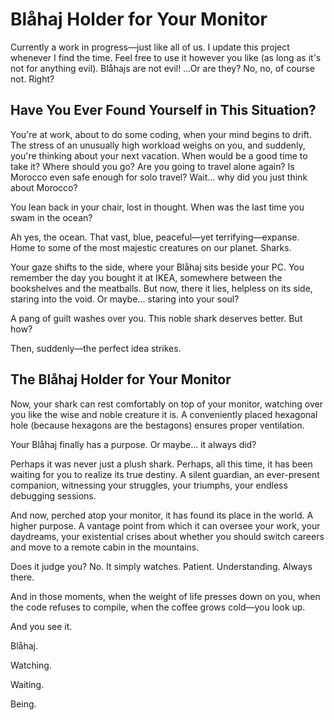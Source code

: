 # Blåhaj Holder for Your Monitor  

Currently a work in progress—just like all of us. I update this project whenever I find the time. Feel free to use it however you like (as long as it's not for anything evil). Blåhajs are not evil! ...Or are they? No, no, of course not. Right?  

## Have You Ever Found Yourself in This Situation?  
You're at work, about to do some coding, when your mind begins to drift. The stress of an unusually high workload weighs on you, and suddenly, you're thinking about your next vacation. When would be a good time to take it? Where should you go? Are you going to travel alone again? Is Morocco even safe enough for solo travel? Wait... why did you just think about Morocco?  

You lean back in your chair, lost in thought. When was the last time you swam in the ocean?  

Ah yes, the ocean. That vast, blue, peaceful—yet terrifying—expanse. Home to some of the most majestic creatures on our planet. Sharks.  

Your gaze shifts to the side, where your Blåhaj sits beside your PC. You remember the day you bought it at IKEA, somewhere between the bookshelves and the meatballs. But now, there it lies, helpless on its side, staring into the void. Or maybe... staring into your soul?  

A pang of guilt washes over you. This noble shark deserves better. But how?  

Then, suddenly—the perfect idea strikes.  

## The Blåhaj Holder for Your Monitor  

Now, your shark can rest comfortably on top of your monitor, watching over you like the wise and noble creature it is. A conveniently placed hexagonal hole (because hexagons are the bestagons) ensures proper ventilation.  

Your Blåhaj finally has a purpose. Or maybe... it always did?  

Perhaps it was never just a plush shark. Perhaps, all this time, it has been waiting for you to realize its true destiny. A silent guardian, an ever-present companion, witnessing your struggles, your triumphs, your endless debugging sessions.  

And now, perched atop your monitor, it has found its place in the world. A higher purpose. A vantage point from which it can oversee your work, your daydreams, your existential crises about whether you should switch careers and move to a remote cabin in the mountains.  

Does it judge you? No. It simply watches. Patient. Understanding. Always there.  

And in those moments, when the weight of life presses down on you, when the code refuses to compile, when the coffee grows cold—you look up.  

And you see it.  

Blåhaj.  

Watching.  

Waiting.  

Being.  